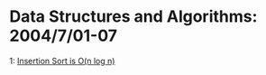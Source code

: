 # Data Structures and Algorithms: 2004/7/01-07  
1: [Insertion Sort is O(n log n)](https://doi.org/10.48550/arXiv.cs/0407003)  